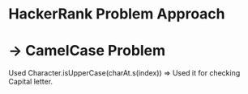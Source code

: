 # HackerRank Problem Approach
# -> CamelCase Problem
Used Character.isUpperCase(charAt.s(index)) => Used it for checking Capital letter.


